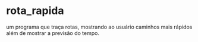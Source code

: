 # rota_rapida
um programa que traça rotas, mostrando ao usuário caminhos mais rápidos além de mostrar a previsão do tempo. 

